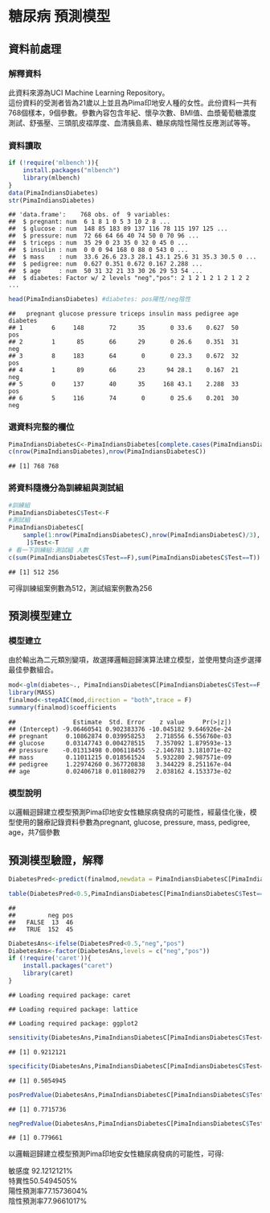 糖尿病 預測模型
================

資料前處理
----------

### 解釋資料

此資料來源為UCI Machine Learning Repository。<br/> 這份資料的受測者皆為21歲以上並且為Pima印地安人種的女性。此份資料一共有768個樣本，9個參數。參數內容包含年紀、懷孕次數、BMI值、血漿葡萄糖濃度測試、舒張壓、三頭肌皮褶厚度、血清胰島素、糖尿病陰性陽性反應測試等等。<br/>

### 資料讀取

``` r
if (!require('mlbench')){
    install.packages("mlbench")
    library(mlbench)
}
data(PimaIndiansDiabetes) 
str(PimaIndiansDiabetes)
```

    ## 'data.frame':    768 obs. of  9 variables:
    ##  $ pregnant: num  6 1 8 1 0 5 3 10 2 8 ...
    ##  $ glucose : num  148 85 183 89 137 116 78 115 197 125 ...
    ##  $ pressure: num  72 66 64 66 40 74 50 0 70 96 ...
    ##  $ triceps : num  35 29 0 23 35 0 32 0 45 0 ...
    ##  $ insulin : num  0 0 0 94 168 0 88 0 543 0 ...
    ##  $ mass    : num  33.6 26.6 23.3 28.1 43.1 25.6 31 35.3 30.5 0 ...
    ##  $ pedigree: num  0.627 0.351 0.672 0.167 2.288 ...
    ##  $ age     : num  50 31 32 21 33 30 26 29 53 54 ...
    ##  $ diabetes: Factor w/ 2 levels "neg","pos": 2 1 2 1 2 1 2 1 2 2 ...

``` r
head(PimaIndiansDiabetes) #diabetes: pos陽性/neg陰性
```

    ##   pregnant glucose pressure triceps insulin mass pedigree age diabetes
    ## 1        6     148       72      35       0 33.6    0.627  50      pos
    ## 2        1      85       66      29       0 26.6    0.351  31      neg
    ## 3        8     183       64       0       0 23.3    0.672  32      pos
    ## 4        1      89       66      23      94 28.1    0.167  21      neg
    ## 5        0     137       40      35     168 43.1    2.288  33      pos
    ## 6        5     116       74       0       0 25.6    0.201  30      neg

### 選資料完整的欄位

``` r
PimaIndiansDiabetesC<-PimaIndiansDiabetes[complete.cases(PimaIndiansDiabetes),]
c(nrow(PimaIndiansDiabetes),nrow(PimaIndiansDiabetesC))
```

    ## [1] 768 768

### 將資料隨機分為訓練組與測試組

``` r
#訓練組
PimaIndiansDiabetesC$Test<-F 
#測試組
PimaIndiansDiabetesC[
    sample(1:nrow(PimaIndiansDiabetesC),nrow(PimaIndiansDiabetesC)/3),
     ]$Test<-T 
# 看一下訓練組:測試組 人數
c(sum(PimaIndiansDiabetesC$Test==F),sum(PimaIndiansDiabetesC$Test==T)) 
```

    ## [1] 512 256

可得訓練組案例數為512，測試組案例數為256

預測模型建立
------------

### 模型建立

由於輸出為二元類別變項，故選擇邏輯迴歸演算法建立模型，並使用雙向逐步選擇最佳參數組合。

``` r
mod<-glm(diabetes~., PimaIndiansDiabetesC[PimaIndiansDiabetesC$Test==F,],family="binomial")
library(MASS)
finalmod<-stepAIC(mod,direction = "both",trace = F)
summary(finalmod)$coefficients
```

    ##                Estimate  Std. Error    z value     Pr(>|z|)
    ## (Intercept) -9.06460541 0.902383376 -10.045182 9.646926e-24
    ## pregnant     0.10862874 0.039958253   2.718556 6.556760e-03
    ## glucose      0.03147743 0.004278515   7.357092 1.879593e-13
    ## pressure    -0.01313498 0.006118455  -2.146781 3.181071e-02
    ## mass         0.11011215 0.018561524   5.932280 2.987571e-09
    ## pedigree     1.22974260 0.367720838   3.344229 8.251167e-04
    ## age          0.02406718 0.011808279   2.038162 4.153373e-02

### 模型說明

以邏輯迴歸建立模型預測Pima印地安女性糖尿病發病的可能性，經最佳化後，模型使用的醫療記錄資料參數為pregnant, glucose, pressure, mass, pedigree, age，共7個參數

預測模型驗證，解釋
------------------

``` r
DiabetesPred<-predict(finalmod,newdata = PimaIndiansDiabetesC[PimaIndiansDiabetesC$Test==T,])

table(DiabetesPred<0.5,PimaIndiansDiabetesC[PimaIndiansDiabetesC$Test==T,]$diabetes)
```

    ##        
    ##         neg pos
    ##   FALSE  13  46
    ##   TRUE  152  45

``` r
DiabetesAns<-ifelse(DiabetesPred<0.5,"neg","pos") 
DiabetesAns<-factor(DiabetesAns,levels = c("neg","pos"))
if (!require('caret')){
    install.packages("caret")
    library(caret)
}
```

    ## Loading required package: caret

    ## Loading required package: lattice

    ## Loading required package: ggplot2

``` r
sensitivity(DiabetesAns,PimaIndiansDiabetesC[PimaIndiansDiabetesC$Test==T,]$diabetes)
```

    ## [1] 0.9212121

``` r
specificity(DiabetesAns,PimaIndiansDiabetesC[PimaIndiansDiabetesC$Test==T,]$diabetes)
```

    ## [1] 0.5054945

``` r
posPredValue(DiabetesAns,PimaIndiansDiabetesC[PimaIndiansDiabetesC$Test==T,]$diabetes)
```

    ## [1] 0.7715736

``` r
negPredValue(DiabetesAns,PimaIndiansDiabetesC[PimaIndiansDiabetesC$Test==T,]$diabetes)
```

    ## [1] 0.779661

以邏輯迴歸建立模型預測Pima印地安女性糖尿病發病的可能性，可得:<br/>

敏感度 92.1212121% <br/> 特異性50.5494505% <br/> 陽性預測率77.1573604% <br/> 陰性預測率77.9661017% <br/>

